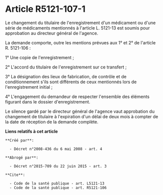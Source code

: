 # Article R5121-107-1

Le changement du titulaire de l'enregistrement d'un médicament ou d'une série de médicaments mentionnés à l'article L.
5121-13 est soumis pour approbation au directeur général de l'agence. 

La demande comporte, outre les mentions prévues aux 1° et 2° de l'article R. 5121-106 : 

1° Une copie de l'enregistrement ; 

2° L'accord du titulaire de l'enregistrement sur ce transfert ; 

3° La désignation des lieux de fabrication, de contrôle et de conditionnement s'ils sont différents de ceux mentionnés lors
de l'enregistrement initial ; 

4° L'engagement du demandeur de respecter l'ensemble des éléments figurant dans le dossier d'enregistrement. 

Le silence gardé par le directeur général de l'agence vaut approbation du changement de titulaire à l'expiration d'un délai
de deux mois à compter de la date de réception de la demande complète.

**Liens relatifs à cet article**

	**Créé par**:

	  - Décret n°2008-436 du 6 mai 2008 - art. 4

	**Abrogé par**:

	  - Décret n°2015-709 du 22 juin 2015 - art. 3

	**Cite**:

	  - Code de la santé publique - art. L5121-13
	  - Code de la santé publique - art. R5121-106
